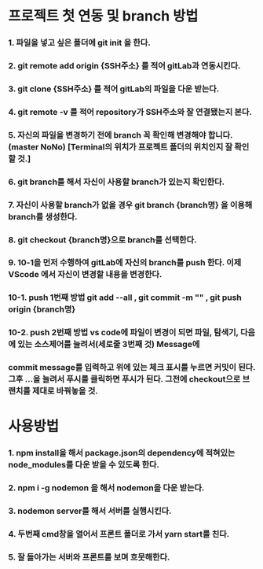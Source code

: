 # 프로젝트 첫 연동 및 branch 방법

### 1. 파일을 넣고 싶은 폴더에 git init 을 한다.
### 2. git remote add origin {SSH주소} 를 적어 gitLab과 연동시킨다.
### 3. git clone {SSH주소} 를 적어 gitLab의 파일을 다운 받는다.
### 4. git remote -v 를 적어 repository가 SSH주소와 잘 연결됐는지 본다.
### 5. 자신의 파일을 변경하기 전에 branch 꼭 확인해 변경해야 합니다. (master NoNo) [Terminal의 위치가 프로젝트 폴더의 위치인지 잘 확인할 것.]
### 6. git branch를 해서 자신이 사용할 branch가 있는지 확인한다.
### 7. 자신이 사용할 branch가 없을 경우 git branch {branch명} 을 이용해 branch를 생성한다.
### 8. git checkout {branch명}으로 branch를 선택한다.
### 9. 10-1을 먼저 수행하여 gitLab에 자신의 branch를 push 한다. 이제 VScode 에서 자신이 변경할 내용을 변경한다.
### 10-1. push 1번째 방법  git add --all , git commit -m "" , git push origin {branch명}
### 10-2. push 2번째 방법 vs code에 파일이 변경이 되면 파일, 탐색기, 다음에 있는 소스제어를 눌려서(세로줄 3번째 것) Message에 
### commit message를 입력하고 위에 있는 체크 표시를 누르면 커밋이 된다. 그후 ...을 눌려서 푸시를 클릭하면 푸시가 된다. 그전에 checkout으로 브랜치를 제대로 바꿔놓을 것.



# 사용방법

### 1. npm install을 해서 package.json의 dependency에 적혀있는 node_modules를 다운 받을 수 있도록 한다.
### 2. npm i -g nodemon 을 해서 nodemon을 다운 받는다.
### 3. nodemon server를 해서 서버를 실행시킨다.
### 4. 두번째 cmd창을 열어서 프론트 폴더로 가서 yarn start를 친다.
### 5. 잘 돌아가는 서버와 프론트를 보며 흐뭇해한다.
